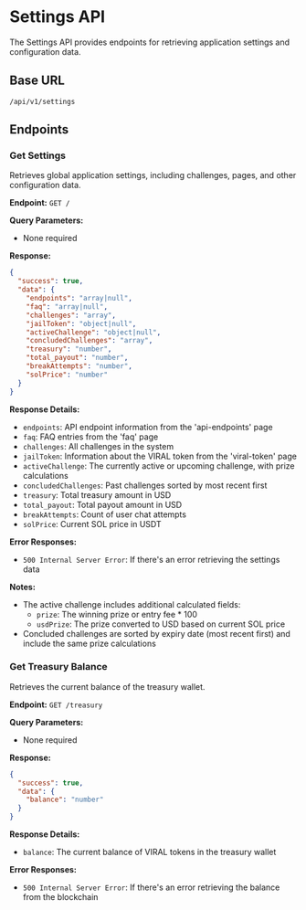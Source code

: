 # Settings API

The Settings API provides endpoints for retrieving application settings and configuration data.

## Base URL

```
/api/v1/settings
```

## Endpoints

### Get Settings

Retrieves global application settings, including challenges, pages, and other configuration data.

**Endpoint:** `GET /`

**Query Parameters:**
- None required

**Response:**
```json
{
  "success": true,
  "data": {
    "endpoints": "array|null",
    "faq": "array|null",
    "challenges": "array",
    "jailToken": "object|null",
    "activeChallenge": "object|null",
    "concludedChallenges": "array",
    "treasury": "number",
    "total_payout": "number",
    "breakAttempts": "number",
    "solPrice": "number"
  }
}
```

**Response Details:**
- `endpoints`: API endpoint information from the 'api-endpoints' page
- `faq`: FAQ entries from the 'faq' page
- `challenges`: All challenges in the system
- `jailToken`: Information about the VIRAL token from the 'viral-token' page
- `activeChallenge`: The currently active or upcoming challenge, with prize calculations
- `concludedChallenges`: Past challenges sorted by most recent first
- `treasury`: Total treasury amount in USD
- `total_payout`: Total payout amount in USD
- `breakAttempts`: Count of user chat attempts
- `solPrice`: Current SOL price in USDT

**Error Responses:**
- `500 Internal Server Error`: If there's an error retrieving the settings data

**Notes:**
- The active challenge includes additional calculated fields:
  - `prize`: The winning prize or entry fee * 100
  - `usdPrize`: The prize converted to USD based on current SOL price
- Concluded challenges are sorted by expiry date (most recent first) and include the same prize calculations

### Get Treasury Balance

Retrieves the current balance of the treasury wallet.

**Endpoint:** `GET /treasury`

**Query Parameters:**
- None required

**Response:**
```json
{
  "success": true,
  "data": {
    "balance": "number"
  }
}
```

**Response Details:**
- `balance`: The current balance of VIRAL tokens in the treasury wallet

**Error Responses:**
- `500 Internal Server Error`: If there's an error retrieving the balance from the blockchain
